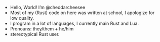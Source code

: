 - Hello, World! I’m @cheddarcheesee
- Most of my (Rust) code on here was written at school, I apologize for low quality.
- I program in a lot of languages, I currently main Rust and Lua.
- Pronouns: they/them + he/him
- stereotypical Rust user.
  


